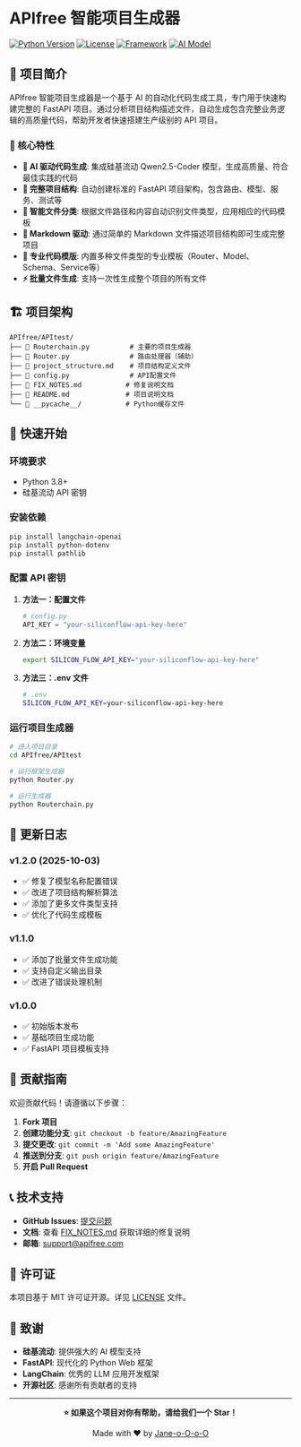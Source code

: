 # APIfree 智能项目生成器

[![Python Version](https://img.shields.io/badge/python-3.8%2B-blue.svg)](https://python.org)
[![License](https://img.shields.io/badge/license-MIT-green.svg)](LICENSE)
[![Framework](https://img.shields.io/badge/framework-FastAPI-009688.svg)](https://fastapi.tiangolo.com/)
[![AI Model](https://img.shields.io/badge/AI-Qwen2.5--Coder-orange.svg)](https://www.siliconflow.cn/)

## 📖 项目简介

APIfree 智能项目生成器是一个基于 AI 的自动化代码生成工具，专门用于快速构建完整的 FastAPI 项目。通过分析项目结构描述文件，自动生成包含完整业务逻辑的高质量代码，帮助开发者快速搭建生产级别的 API 项目。

### 🎯 核心特性

- **🤖 AI 驱动代码生成**: 集成硅基流动 Qwen2.5-Coder 模型，生成高质量、符合最佳实践的代码
- **📁 完整项目结构**: 自动创建标准的 FastAPI 项目架构，包含路由、模型、服务、测试等
- **🔧 智能文件分类**: 根据文件路径和内容自动识别文件类型，应用相应的代码模板
- **📝 Markdown 驱动**: 通过简单的 Markdown 文件描述项目结构即可生成完整项目
- **🎨 专业代码模版**: 内置多种文件类型的专业模板（Router、Model、Schema、Service等）
- **⚡ 批量文件生成**: 支持一次性生成整个项目的所有文件

## 🏗️ 项目架构

```
APIfree/APItest/
├── 📄 Routerchain.py          # 主要的项目生成器
├── 📄 Router.py               # 路由处理器（辅助）
├── 📄 project_structure.md    # 项目结构定义文件
├── 📄 config.py               # API配置文件
├── 📄 FIX_NOTES.md           # 修复说明文档
├── 📄 README.md              # 项目说明文档
└── 📁 __pycache__/           # Python缓存文件
```

## 🚀 快速开始

### 环境要求

- Python 3.8+
- 硅基流动 API 密钥

### 安装依赖

```bash
pip install langchain-openai
pip install python-dotenv
pip install pathlib
```

### 配置 API 密钥

1. **方法一：配置文件**
   ```python
   # config.py
   API_KEY = "your-siliconflow-api-key-here"
   ```

2. **方法二：环境变量**
   ```bash
   export SILICON_FLOW_API_KEY="your-siliconflow-api-key-here"
   ```

3. **方法三：.env 文件**
   ```bash
   # .env
   SILICON_FLOW_API_KEY=your-siliconflow-api-key-here
   ```

### 运行项目生成器

```bash
# 进入项目目录
cd APIfree/APItest

# 运行框架生成器
python Router.py

# 运行生成器
python Routerchain.py
```

## 🔄 更新日志

### v1.2.0 (2025-10-03)
- ✅ 修复了模型名称配置错误
- ✅ 改进了项目结构解析算法
- ✅ 添加了更多文件类型支持
- ✅ 优化了代码生成模板

### v1.1.0
- ✅ 添加了批量文件生成功能
- ✅ 支持自定义输出目录
- ✅ 改进了错误处理机制

### v1.0.0
- ✅ 初始版本发布
- ✅ 基础项目生成功能
- ✅ FastAPI 项目模板支持

## 🤝 贡献指南

欢迎贡献代码！请遵循以下步骤：

1. **Fork 项目**
2. **创建功能分支**: `git checkout -b feature/AmazingFeature`
3. **提交更改**: `git commit -m 'Add some AmazingFeature'`
4. **推送到分支**: `git push origin feature/AmazingFeature`
5. **开启 Pull Request**

## 📞 技术支持

- **GitHub Issues**: [提交问题](https://github.com/Jane-o-O-o-O/APIFree/issues)
- **文档**: 查看 [FIX_NOTES.md](FIX_NOTES.md) 获取详细的修复说明
- **邮箱**: support@apifree.com

## 📝 许可证

本项目基于 MIT 许可证开源。详见 [LICENSE](LICENSE) 文件。

## 🙏 致谢

- **硅基流动**: 提供强大的 AI 模型支持
- **FastAPI**: 现代化的 Python Web 框架
- **LangChain**: 优秀的 LLM 应用开发框架
- **开源社区**: 感谢所有贡献者的支持

---

<div align="center">

**⭐ 如果这个项目对你有帮助，请给我们一个 Star！**

Made with ❤️ by [Jane-o-O-o-O](https://github.com/Jane-o-O-o-O)

</div>